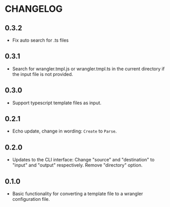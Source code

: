 # CHANGELOG

## 0.3.2

- Fix auto search for .ts files

## 0.3.1

- Search for wrangler.tmpl.js or wrangler.tmpl.ts in the current directory if the input file is not provided.

## 0.3.0

- Support typescript template files as input.

## 0.2.1

- Echo update, change in wording: `Create` to `Parse`.

## 0.2.0

- Updates to the CLI interface: Change "source" and "destination" to "input" and "output" respectively. Remove "directory" option.

## 0.1.0

- Basic functionality for converting a template file to a wrangler configuration file.
